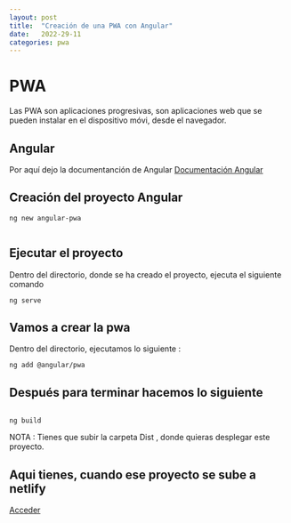 ```yaml
---
layout: post
title:  "Creación de una PWA con Angular"
date:   2022-29-11
categories: pwa
---
```



# PWA

Las PWA son aplicaciones progresivas, son aplicaciones web que se pueden instalar en el dispositivo móvi, desde el navegador.

## Angular

Por aquí dejo la documentanción de Angular <a href="https://angular.io/"> Documentación Angular</a>


## Creación del proyecto Angular

~~~~
ng new angular-pwa


~~~~

## Ejecutar el proyecto

Dentro del directorio, donde se ha creado el proyecto, ejecuta el siguiente comando

~~~~
ng serve
~~~~


## Vamos a crear la pwa

Dentro del directorio, ejecutamos lo siguiente :

~~~~
ng add @angular/pwa
~~~~

## Después para terminar hacemos lo siguiente

~~~~

ng build
~~~~

NOTA : Tienes que subir la carpeta Dist , donde quieras desplegar este proyecto.

## Aqui tienes, cuando ese proyecto se sube a netlify

<a href="https://portafoliotriple.netlify.app/"> Acceder</a>
